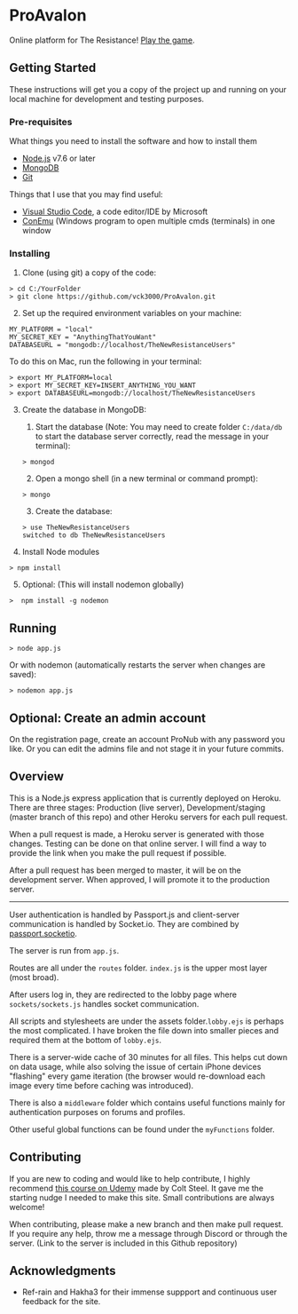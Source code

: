 # ProAvalon

Online platform for The Resistance! [Play the game](https://www.ProAvalon.com).


## Getting Started

These instructions will get you a copy of the project up and running on your local machine for development and testing purposes.

### Pre-requisites

What things you need to install the software and how to install them
- [Node.js](https://nodejs.org/en/) v7.6 or later
- [MongoDB](https://www.mongodb.com/)
- [Git](https://git-scm.com/)

Things that I use that you may find useful:
- [Visual Studio Code](https://code.visualstudio.com/), a code editor/IDE by Microsoft
- [ConEmu](https://conemu.github.io/) (Windows program to open multiple cmds (terminals) in one window

### Installing

1. Clone (using git) a copy of the code:
```
> cd C:/YourFolder
> git clone https://github.com/vck3000/ProAvalon.git
```

2. Set up the required environment variables on your machine:
```
MY_PLATFORM = "local"
MY_SECRET_KEY = "AnythingThatYouWant"
DATABASEURL = "mongodb://localhost/TheNewResistanceUsers"
```
To do this on Mac, run the following in your terminal:
```
> export MY_PLATFORM=local
> export MY_SECRET_KEY=INSERT_ANYTHING_YOU_WANT
> export DATABASEURL=mongodb://localhost/TheNewResistanceUsers
```

3. Create the database in MongoDB:
    1. Start the database (Note: You may need to create folder `C:/data/db` to start the database server correctly, read the message in your terminal):
    ```
    > mongod
    ```
    2. Open a mongo shell (in a new terminal or command prompt):
    ```
    > mongo
    ```
    3. Create the database:
    ```
    > use TheNewResistanceUsers
    switched to db TheNewResistanceUsers
    ```

4. Install Node modules
```
> npm install
```

5. Optional: (This will install nodemon globally)
```
>  npm install -g nodemon
```


## Running

```
> node app.js
```
Or with nodemon (automatically restarts the server when changes are saved):
```
> nodemon app.js
```


## Optional: Create an admin account

On the registration page, create an account ProNub with any password you like.
Or you can edit the admins file and not stage it in your future commits.


## Overview

This is a Node.js express application that is currently deployed on Heroku. There are three stages: Production (live server), Development/staging (master branch of this repo) and other Heroku servers for each pull request.

When a pull request is made, a Heroku server is generated with those changes. Testing can be done on that online server. I will find a way to provide the link when you make the pull request if possible.

After a pull request has been merged to master, it will be on the development server. When approved, I will promote it to the production server.

---

User authentication is handled by Passport.js and client-server communication is handled by Socket.io. They are combined by [passport.socketio](https://www.npmjs.com/package/passport.socketio).

The server is run from `app.js`. 

Routes are all under the `routes` folder. `index.js` is the upper most layer (most broad).

After users log in, they are redirected to the lobby page where `sockets/sockets.js` handles socket communication.

All scripts and stylesheets are under the assets folder.`lobby.ejs` is perhaps the most complicated. I have broken the file down into smaller pieces and required them at the bottom of `lobby.ejs`.

There is a server-wide cache of 30 minutes for all files. This helps cut down on data usage, while also solving the issue of certain iPhone devices "flashing" every game iteration (the browser would re-download each image every time before caching was introduced).

There is also a `middleware` folder which contains useful functions mainly for authentication purposes on forums and profiles. 

Other useful global functions can be found under the `myFunctions` folder. 


## Contributing

If you are new to coding and would like to help contribute, I highly recommend [this course on Udemy](https://www.udemy.com/the-web-developer-bootcamp/) made by Colt Steel. It gave me the starting nudge I needed to make this site. Small contributions are always welcome!

When contributing, please make a new branch and then make pull request. If you require any help, throw me a message through Discord or through the server. (Link to the server is included in this Github repository)


## Acknowledgments

- Ref-rain and Hakha3 for their immense suppport and continuous user feedback for the site.
